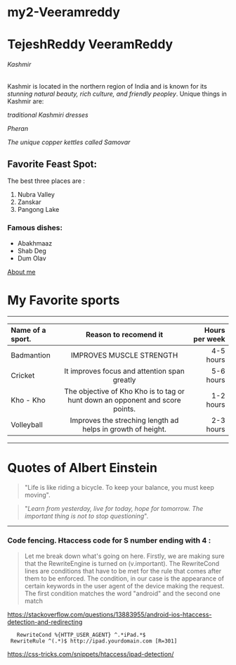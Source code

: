# my2-Veeramreddy

# TejeshReddy VeeramReddy

###### Kashmir

Kashmir is located in the northern region of India and is known for its *stunning natural beauty, rich culture, and friendly peopley*. Unique things in Kashmir are:

*traditional Kashmiri dresses*

*Pheran*

*The unique copper kettles called Samovar*

## Favorite Feast Spot:

The best three places are :

1. Nubra Valley
2. Zanskar
3. Pangong Lake

### Famous dishes: 

*  Abakhmaaz
*  Shab Deg
*  Dum Olav

[About me](MyStats.md)

# My Favorite sports
---
| Name of a sport.    | Reason to recomend it | Hours per week    | 
| :---                |    :----:             |          ---:           |
| Badmantion             | IMPROVES MUSCLE STRENGTH                 |     4-5 hours        |
| Cricket           | It improves focus and attention span greatly                 |  5-6 hours                |
| Kho - Kho            | The objective of Kho Kho is to tag or hunt down an opponent and score points.                | 1-2    hours           |
| Volleyball            | Improves the streching length ad helps in growth of height.                | 2-3 hours           |



---

# Quotes of Albert Einstein 
>"Life is like riding a bicycle. To keep your balance, you must keep moving".

> "_Learn from yesterday, live for today, hope for tomorrow. The important thing is not to stop questioning_".

---

### Code fencing. Htaccess code for S number ending with 4 :

>Let me break down what's going on here. Firstly, we are making sure that the RewriteEngine is turned on (v.important). The RewriteCond lines are conditions that have to be met for the rule that comes after them to be enforced. The condition, in our case is the appearance of certain keywords in the user agent of the device making the request. The first condition matches the word "android" and the second one match

https://stackoverflow.com/questions/13883955/android-ios-htaccess-detection-and-redirecting








       RewriteCond %{HTTP_USER_AGENT} ^.*iPad.*$
     RewriteRule ^(.*)$ http://ipad.yourdomain.com [R=301]


https://css-tricks.com/snippets/htaccess/ipad-detection/